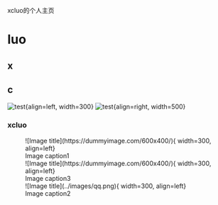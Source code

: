 xcluo的个人主页
# luo
## x
## c
![test](https://dummyimage.com/600x400/eee/aaa){align=left, width=300}
![test](https://dummyimage.com/600x400/eee/aaa){align=right, width=500}
### xcluo


<figure markdown>
  ![Image title](https://dummyimage.com/600x400/){ width=300, align=left}
  <figcaption>Image caption1</figcaption>
  ![Image title](https://dummyimage.com/600x400/){ width=300, align=left}
  <figcaption>Image caption3</figcaption>
  ![Image title](../images/qq.png){ width=300, align=left}
  <figcaption>Image caption2</figcaption>
</figure>
